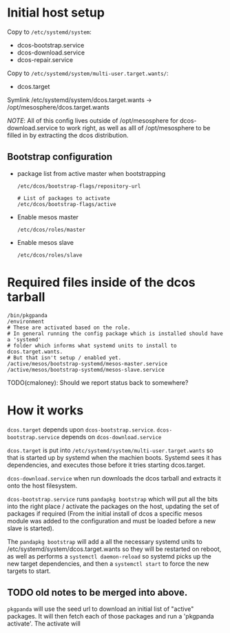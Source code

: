 # Initial host setup

Copy to `/etc/systemd/system`:
 - dcos-bootstrap.service
 - dcos-download.service
 - dcos-repair.service

Copy to `/etc/systemd/system/multi-user.target.wants/`:
 - dcos.target

Symlink /etc/systemd/system/dcos.target.wants -> /opt/mesosphere/dcos.target.wants


*NOTE*: All of this config lives outside of /opt/mesosphere for dcos-download.service to work right, as well as alll of /opt/mesosphere to be filled in by extracting the dcos distribution.


## Bootstrap configuration

 - package list from active master when bootstrapping
   ```
   /etc/dcos/bootstrap-flags/repository-url

   # List of packages to activate
   /etc/dcos/bootstrap-flags/active
   ```

 - Enable mesos master

   `/etc/dcos/roles/master`

 - Enable mesos slave

   `/etc/dcos/roles/slave`

# Required files inside of the dcos tarball
```
/bin/pkgpanda
/environment
# These are activated based on the role.
# In general running the config package which is installed should have a 'systemd'
# folder which informs what systemd units to install to dcos.target.wants.
# But that isn't setup / enabled yet.
/active/mesos/bootstrap-systemd/mesos-master.service
/active/mesos/bootstrap-systemd/mesos-slave.service
```

TODO(cmaloney): Should we report status back to somewhere?

# How it works

`dcos.target` depends upon `dcos-bootstrap.service`. `dcos-bootstrap.service` depends on
`dcos-download.service`

`dcos.target` is put into `/etc/systemd/system/multi-user.target.wants` so that is started
up by systemd when the machien boots. Systemd sees it has dependencies, and executes those
before it tries starting dcos.target.

`dcos-download.service` when run downloads the dcos tarball and extracts it onto the host
filesystem.

`dcos-bootstrap.service` runs `pandapkg bootstrap` which will put all the bits into the right place / activate the packages on the host, updating the set of packages if required (From the initial install of dcos a specific mesos module was added to the
configuration and must be loaded before a new slave is started).

The `pandapkg bootstrap` will add a all the necessary systemd units to /etc/systemd/system/dcos.target.wants so they will be restarted on reboot, as well as performs a `systemctl daemon-reload` so systemd picks up the new target dependencies, and then a `systemctl start` to force the new targets to start.


## TODO old notes to be merged into above.
`pkgpanda` will use the seed url to download an initial list of "active"
packages. It will then fetch each of those packages and run a 'pkgpanda activate'.
The activate will
